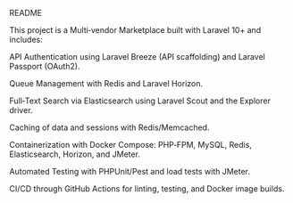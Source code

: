 README

This project is a Multi‑vendor Marketplace built with Laravel 10+ and includes:

API Authentication using Laravel Breeze (API scaffolding) and Laravel Passport (OAuth2).

Queue Management with Redis and Laravel Horizon.

Full‑Text Search via Elasticsearch using Laravel Scout and the Explorer driver.

Caching of data and sessions with Redis/Memcached.

Containerization with Docker Compose: PHP‑FPM, MySQL, Redis, Elasticsearch, Horizon, and JMeter.

Automated Testing with PHPUnit/Pest and load tests with JMeter.

CI/CD through GitHub Actions for linting, testing, and Docker image builds.
